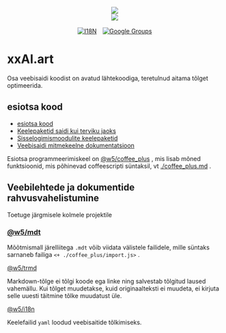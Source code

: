 <p align="center"><a href="https://xxai.art"><img src="https://cdn.jsdelivr.net/gh/xxai-art/doc/logo.svg"/></a><br/><a href="https://xxai.art"><img src="https://cdn.jsdelivr.net/gh/xxai-art/doc/xxai.svg"/></a></p><p align="center"><a href="https://github.com/xxai-art/doc#readme"><img alt="I18N" src="https://cdn.jsdelivr.net/gh/wactax/img/t.svg"/></a>　<a href="https://groups.google.com/u/0/g/xxai-art"><img alt="Google Groups" src="https://cdn.jsdelivr.net/gh/wactax/img/g-groups.svg"/></a></p>

# xxAI.art

Osa veebisaidi koodist on avatud lähtekoodiga, teretulnud aitama tõlget optimeerida.

## esiotsa kood

* [esiotsa kood](https://github.com/xxai-art/web)
* [Keelepaketid saidi kui terviku jaoks](https://github.com/xxai-art/web/tree/main/i18n)
* [Sisselogimismoodulite keelepaketid](https://github.com/wacpkg/user/tree/main/ui.i18n)
* [Veebisaidi mitmekeelne dokumentatsioon](https://github.com/xxai-doc)

Esiotsa programmeerimiskeel on [@w5/coffee_plus](http://npmjs.com/@w5/coffee_plus) , mis lisab mõned funktsioonid, mis põhinevad coffeescripti süntaksil, vt [./coffee_plus.md](./coffee_plus.md) .

## Veebilehtede ja dokumentide rahvusvahelistumine

Toetuge järgmisele kolmele projektile

### [@w5/mdt](https://www.npmjs.com/package/@w5/mdt)

Mõõtmismall järelliitega `.mdt` võib viidata välistele failidele, mille süntaks sarnaneb failiga `<+ ./coffee_plus/import.js>` .

[@w5/trmd](https://www.npmjs.com/package/@w5/trmd)

Markdown-tõlge ei tõlgi koode ega linke ning salvestab tõlgitud laused vahemällu. Kui tõlget muudetakse, kuid originaalteksti ei muudeta, ei kirjuta selle uuesti täitmine tõlke muudatust üle.

[@w5/i18n](https://www.npmjs.com/package/@w5/i18n)

Keelefailid `yaml` loodud veebisaitide tõlkimiseks.
